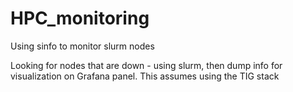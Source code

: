 # HPC_monitoring
Using sinfo to monitor slurm nodes

Looking for nodes that are down - using slurm, then dump info for visualization on Grafana panel.
This assumes using the TIG stack
